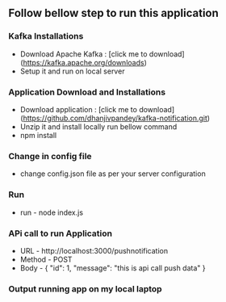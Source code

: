 ## Follow bellow step to run this application

### Kafka Installations

- Download Apache Kafka : [click me to download] (https://kafka.apache.org/downloads)
- Setup it and run on local server

### Application Download and Installations

- Download application : [click me to download] (https://github.com/dhanjivpandey/kafka-notification.git)
- Unzip it and install locally run bellow command
- npm install

### Change in config file

- change config.json file as per your server configuration

### Run

- run - node index.js

### APi call to run Application

- URL - http://localhost:3000/pushnotification
- Method - POST
- Body - {
  "id": 1,
  "message": "this is api call push data"
  }

### Output running app on my local laptop
